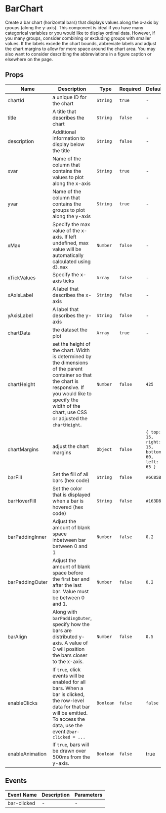 # BarChart

Create a bar chart (horizontal bars) that displays values along the x-axis by groups (along the y-axis). This component is ideal if you have many categorical variables or you would like to display ordinal data. However, if you many groups, consider combining or excluding groups with smaller values. If the labels excede the chart bounds, abbreviate labels and adjust the chart margins to allow for more space around the chart area. You may also want to consider describing the abbreviations in a figure caption or elsewhere on the page. 

## Props

<!-- @vuese:BarChart:props:start -->
|Name|Description|Type|Required|Default|
|---|---|---|---|---|
|chartId|a unique ID for the chart|`String`|`true`|-|
|title|A title that describes the chart|`String`|`false`|-|
|description|Additional information to display below the title|`String`|`false`|-|
|xvar|Name of the column that contains the values to plot along the x-axis|`String`|`true`|-|
|yvar|Name of the column that contains the groups to plot along the y-axis|`String`|`true`|-|
|xMax|Specify the max value of the x-axis. If left undefined, max value will be automatically calculated using `d3.max`|`Number`|`false`|-|
|xTickValues|Specify the x-axis ticks|`Array`|`false`|-|
|xAxisLabel|A label that describes the x-axis|`String`|`false`|-|
|yAxisLabel|A label that describes the y-axis|`String`|`false`|-|
|chartData|the dataset the plot|`Array`|`true`|-|
|chartHeight|set the height of the chart. Width is determined by the dimensions of the parent container so that the chart is responsive. If you would like to specify the width of the chart, use CSS or adjusted the `chartHeight`.|`Number`|`false`|`425`|
|chartMargins|adjust the chart margins|`Object`|`false`|`{ top: 15, right: 15, bottom: 60, left: 65 }`|
|barFill|Set the fill of all bars (hex code)|`String`|`false`|`#6C85B5`|
|barHoverFill|Set the color that is displayed when a bar is hovered (hex code)|`String`|`false`|`#163D89`|
|barPaddingInner|Adjust the amount of blank space inbetween bar between 0 and 1|`Number`|`false`|`0.2`|
|barPaddingOuter|Adjust the amount of blank space before the first bar and after the last bar. Value must be between 0 and 1.|`Number`|`false`|`0.2`|
|barAlign|Along with `barPaddingOuter`, specify how the bars are distributed y-axis. A value of 0 will position the bars closer to the x-axis.|`Number`|`false`|`0.5`|
|enableClicks|If `true`, click events will be enabled for all bars. When a bar is clicked, the row-level data for that bar will be emitted. To access the data, use the event `@bar-clicked = ...`|`Boolean`|`false`|`false`|
|enableAnimation|If `true`, bars will be drawn over 500ms from the y-axis.|`Boolean`|`false`|true|

<!-- @vuese:BarChart:props:end -->


## Events

<!-- @vuese:BarChart:events:start -->
|Event Name|Description|Parameters|
|---|---|---|
|bar-clicked|-|-|

<!-- @vuese:BarChart:events:end -->


